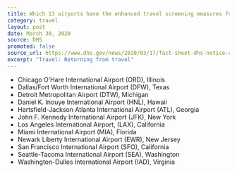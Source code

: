 ```yaml
---
title: Which 13 airports have the enhanced travel screening measures for international travelers?
category: travel
layout: post
date: March 30, 2020
source: DHS
promoted: false
source_url: https://www.dhs.gov/news/2020/03/17/fact-sheet-dhs-notice-arrival-restrictions-china-iran-and-certain-countries-europe
excerpt: "Travel: Returning from travel"
---
```


- Chicago O’Hare International Airport (ORD), Illinois
- Dallas/Fort Worth International Airport (DFW), Texas
- Detroit Metropolitan Airport (DTW), Michigan
- Daniel K. Inouye International Airport (HNL), Hawaii
- Hartsfield-Jackson Atlanta International Airport (ATL), Georgia
- John F. Kennedy International Airport (JFK), New York
- Los Angeles International Airport, (LAX), California
- Miami International Airport (MIA), Florida
- Newark Liberty International Airport (EWR), New Jersey
- San Francisco International Airport (SFO), California
- Seattle-Tacoma International Airport (SEA), Washington
- Washington-Dulles International Airport (IAD), Virginia
